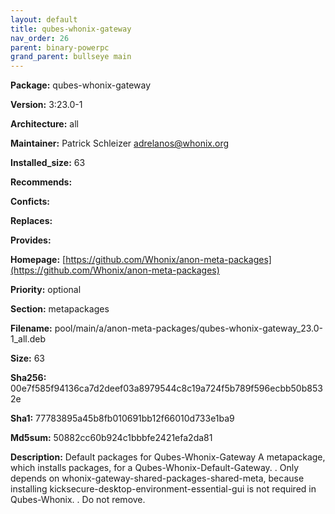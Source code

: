 ```yaml
---
layout: default
title: qubes-whonix-gateway
nav_order: 26
parent: binary-powerpc
grand_parent: bullseye main
---
```


**Package:** qubes-whonix-gateway

**Version:** 3:23.0-1

**Architecture:**  all

**Maintainer:**  Patrick Schleizer <adrelanos@whonix.org>

**Installed_size:**  63

**Recommends:**  

**Conficts:**  

**Replaces:**  

**Provides:**  

**Homepage:**  [https://github.com/Whonix/anon-meta-packages](https://github.com/Whonix/anon-meta-packages)

**Priority:**  optional

**Section:** metapackages

**Filename:**  pool/main/a/anon-meta-packages/qubes-whonix-gateway_23.0-1_all.deb

**Size:**  63

**Sha256:**  00e7f585f94136ca7d2deef03a8979544c8c19a724f5b789f596ecbb50b8532e

**Sha1:**  77783895a45b8fb010691bb12f66010d733e1ba9

**Md5sum:**  50882cc60b924c1bbbfe2421efa2da81

**Description:** Default packages for Qubes-Whonix-Gateway
 A metapackage, which installs packages, for a
 Qubes-Whonix-Default-Gateway.
 .
 Only depends on whonix-gateway-shared-packages-shared-meta,
 because installing kicksecure-desktop-environment-essential-gui is not required
 in Qubes-Whonix.
 .
 Do not remove.


